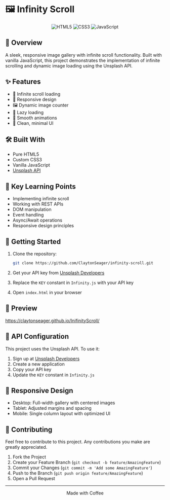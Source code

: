 # 🖼️ Infinity Scroll

<div align="center">
  <img src="https://img.shields.io/badge/HTML5-E34F26?style=for-the-badge&logo=html5&logoColor=white" alt="HTML5" />
  <img src="https://img.shields.io/badge/CSS3-1572B6?style=for-the-badge&logo=css3&logoColor=white" alt="CSS3" />
  <img src="https://img.shields.io/badge/JavaScript-F7DF1E?style=for-the-badge&logo=javascript&logoColor=black" alt="JavaScript" />
</div>

## 🚀 Overview

A sleek, responsive image gallery with infinite scroll functionality. Built with vanilla JavaScript, this project demonstrates the implementation of infinite scrolling and dynamic image loading using the Unsplash API.

## ✨ Features

- 🔄 Infinite scroll loading
- 📱 Responsive design
- 🖼️ Dynamic image counter
- 🎯 Lazy loading
- 💫 Smooth animations
- 🎨 Clean, minimal UI

## 🛠️ Built With

- Pure HTML5
- Custom CSS3
- Vanilla JavaScript
- [Unsplash API](https://unsplash.com/developers)

## 🎯 Key Learning Points

- Implementing infinite scroll
- Working with REST APIs
- DOM manipulation
- Event handling
- Async/Await operations
- Responsive design principles

## 🚀 Getting Started

1. Clone the repository:
   ```bash
   git clone https://github.com/ClaytonSeager/infinity-scroll.git
   ```

2. Get your API key from [Unsplash Developers](https://unsplash.com/developers)

3. Replace the `KEY` constant in `Infinity.js` with your API key

4. Open `index.html` in your browser

## 📸 Preview

https://claytonseager.github.io/InifinityScroll/

## 🔑 API Configuration

This project uses the Unsplash API. To use it:

1. Sign up at [Unsplash Developers](https://unsplash.com/developers)
2. Create a new application
3. Copy your API key
4. Update the `KEY` constant in `Infinity.js`

## 📱 Responsive Design

- Desktop: Full-width gallery with centered images
- Tablet: Adjusted margins and spacing
- Mobile: Single column layout with optimized UI

## 🤝 Contributing

Feel free to contribute to this project. Any contributions you make are greatly appreciated.

1. Fork the Project
2. Create your Feature Branch (`git checkout -b feature/AmazingFeature`)
3. Commit your Changes (`git commit -m 'Add some AmazingFeature'`)
4. Push to the Branch (`git push origin feature/AmazingFeature`)
5. Open a Pull Request

---

<div align="center">
  Made with Coffee
</div> 